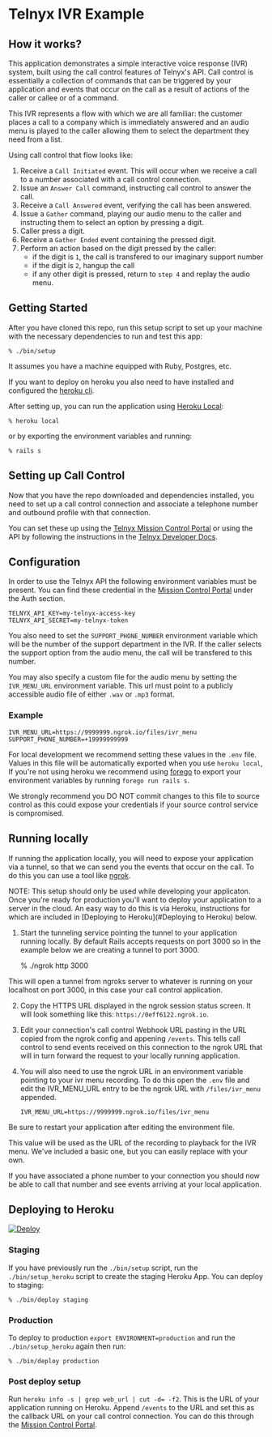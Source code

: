 # Telnyx IVR Example

## How it works?

This application demonstrates a simple interactive voice response (IVR) system,
built using the call control features of Telnyx's API. Call control is
essentially a collection of commands that can be triggered by your application
and events that occur on the call as a result of actions of the caller or callee
or of a command.

This IVR represents a flow with which we are all familiar: the customer places
a call to a company which is immediately answered and an audio menu is played to
the caller allowing them to select the department they need from a list.

Using call control that flow looks like:

1. Receive a `Call Initiated` event. This will occur when we receive a call
to a number associated with a call control connection.
2. Issue an `Answer Call` command, instructing call control to answer the
call.
3. Receive a `Call Answered` event, verifying the call has been answered.
4. Issue a `Gather` command, playing our audio menu to the caller and
instructing them to select an option by pressing a digit.
5. Caller press a digit.
6. Receive a `Gather Ended` event containing the pressed digit.
7. Perform an action based on the digit pressed by the caller:
	* if the digit is `1`, the call is transfered to our imaginary support number
	* if the digit is `2`, hangup the call
	* if any other digit is pressed, return to `step 4` and replay the audio menu.

## Getting Started

After you have cloned this repo, run this setup script to set up your machine
with the necessary dependencies to run and test this app:

    % ./bin/setup

It assumes you have a machine equipped with Ruby, Postgres, etc.

If you want to deploy on heroku you also need to have installed and
configured the [heroku cli](https://devcenter.heroku.com/articles/heroku-cli).

After setting up, you can run the application using [Heroku Local]:

    % heroku local

[Heroku Local]: https://devcenter.heroku.com/articles/heroku-local

or by exporting the environment variables and running:

    % rails s

## Setting up Call Control

Now that you have the repo downloaded and dependencies installed, you need to
set up a call control connection and associate a telephone number and outbound
profile with that connection.

You can set these up using the [Telnyx Mission Control Portal](https://portal.telnyx.com) or
using the API by following the instructions in the
[Telnyx Developer Docs](https://developers.telnyx.com/docs/call-control).

## Configuration
In order to use the Telnyx API the following environment variables must be
present. You can find these credential in the [Mission Control Portal](https://portal.telnyx.com)
under the Auth section.

```
TELNYX_API_KEY=my-telnyx-access-key
TELNYX_API_SECRET=my-telnyx-token
```

You also need to set the `SUPPORT_PHONE_NUMBER` environment variable which will
be the number of the support department in the IVR. If the caller selects the
support option from the audio menu, the call will be transfered to this number.

You may also specify a custom file for the audio menu by setting the
`IVR_MENU_URL` environment variable. This url must point to a publicly
accessible audio file of either `.wav` or `.mp3` format.

### Example

```
IVR_MENU_URL=https://9999999.ngrok.io/files/ivr_menu
SUPPORT_PHONE_NUMBER=+19999999999
```

For local development we recommend setting these values in the `.env` file.
Values in this file will be automatically exported when you use `heroku local`,
If you're not using heroku we recommend using [forego](https://github.com/ddollar/forego)
to export your environment variables by running `forego run rails s`.

We strongly recommend you DO NOT commit changes to this file to source control
as this could expose your credentials if your source control service is compromised.

## Running locally
If running the application locally, you will need to expose your application via a tunnel, so
that we can send you the events that occur on the call. To do this you can use a tool like
[ngrok](https://ngrok.com/).

NOTE: This setup should only be used while developing your applicaton. Once you're
ready for production you'll want to deploy your application to a server in the cloud.
An easy way to do this is via Heroku, instructions for which are included in
[Deploying to Heroku](#Deploying to Heroku) below.

1. Start the tunneling service pointing the tunnel to your application
running locally. By default Rails accepts requests on port 3000 so in the example below we are
creating a tunnel to port 3000.

    % ./ngrok http 3000

This will open a tunnel from ngroks server to whatever is running on your localhost on port 3000,
in this case your call control application.

2. Copy the HTTPS URL displayed in the ngrok session status screen. It will look something
like this: `https://0eff6122.ngrok.io`.

3. Edit your connection's call control Webhook URL pasting in the URL copied from the ngrok config
and appening `/events`. This tells call control to send events received on this connection to
the ngrok URL that will in turn forward the request to your locally running application.

4. You will also need to use the ngrok URL in an environment variable pointing to your ivr menu recording.
To do this open the `.env` file and edit the IVR_MENU_URL entry to be the ngrok URL with `/files/ivr_menu`
appended.

    ```
    IVR_MENU_URL=https://9999999.ngrok.io/files/ivr_menu
    ```

Be sure to restart your application after editing the environment file.

This value will be used as the URL of the recording to playback for the IVR menu.
We've included a basic one, but you can easily replace with your own.


If you have associated a phone number to your connection you should now be able to call that number
and see events arriving at your local application.

## Deploying to Heroku

[![Deploy](https://www.herokucdn.com/deploy/button.svg)](https://heroku.com/deploy)

### Staging

If you have previously run the `./bin/setup` script,
run the `./bin/setup_heroku` script to create the staging Heroku App.
You can deploy to staging:

    % ./bin/deploy staging

### Production

To deploy to production `export ENVIRONMENT=production` and run the `./bin/setup_heroku`
again then run:

    % ./bin/deploy production

### Post deploy setup

Run `heroku info -s | grep web_url | cut -d= -f2`. This is the URL of your application running on Heroku.
Append `/events` to the URL and set this as the callback URL on your call control connection. You can do
this through the [Mission Control Portal](https://portal.telnyx.com).
